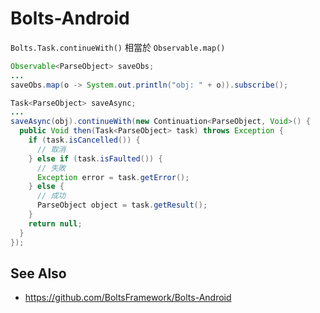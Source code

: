 # Bolts-Android

`Bolts.Task.continueWith()` 相當於 `Observable.map()`
```java
Observable<ParseObject> saveObs;
...
saveObs.map(o -> System.out.println("obj: " + o)).subscribe();
```

```java
Task<ParseObject> saveAsync;
...
saveAsync(obj).continueWith(new Continuation<ParseObject, Void>() {
  public Void then(Task<ParseObject> task) throws Exception {
    if (task.isCancelled()) {
      // 取消
    } else if (task.isFaulted()) {
      // 失敗
      Exception error = task.getError();
    } else {
      // 成功
      ParseObject object = task.getResult();
    }
    return null;
  }
});
```

## See Also

* https://github.com/BoltsFramework/Bolts-Android